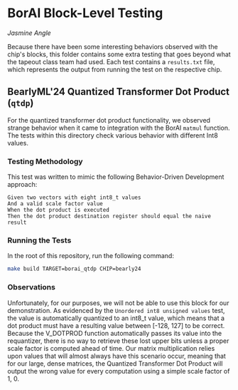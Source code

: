 # BorAI Block-Level Testing

*Jasmine Angle*

Because there have been some interesting behaviors observed with the chip's blocks, this folder contains some extra testing that goes beyond what the tapeout class team had used. Each test contains a `results.txt` file, which represents the output from running the test on the respective chip.

## BearlyML'24 Quantized Transformer Dot Product (`qtdp`)

For the quantized transformer dot product functionality, we observed strange behavior when it came to integration with the BorAI `matmul` function. The tests within this directory check various behavior with different Int8 values.

### Testing Methodology

This test was written to mimic the following Behavior-Driven Development approach:

```gherkin
Given two vectors with eight int8_t values
And a valid scale factor value
When the dot product is executed
Then the dot product destination register should equal the naive result
```

### Running the Tests

In the root of this repository, run the following command:
```bash
make build TARGET=borai_qtdp CHIP=bearly24
```

### Observations

Unfortunately, for our purposes, we will not be able to use this block for our demonstration. As evidenced by the `Unordered int8 unsigned values` test, the value is automatically quantized to an int8_t value, which means that a dot product must have a resulting value between [-128, 127] to be correct. Because the V_DOTPROD function automatically passes its value into the requantizer, there is no way to retrieve these lost upper bits unless a proper scale factor is computed ahead of time. Our matrix multiplication relies upon values that will almost always have this scenario occur, meaning that for our large, dense matrices, the Quantized Transformer Dot Product will output the wrong value for every computation using a simple scale factor of 1, 0.
